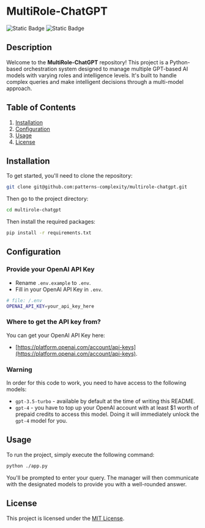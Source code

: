 # MultiRole-ChatGPT

![Static Badge](https://img.shields.io/badge/MIT-blue?label=License&labelColor=black) ![Static Badge](https://img.shields.io/badge/3.11-blue?label=Python&labelColor=black)

## Description

Welcome to the **MultiRole-ChatGPT** repository! This project is a Python-based orchestration system designed to manage multiple GPT-based AI models with varying roles and intelligence levels. It's built to handle complex queries and make intelligent decisions through a multi-model approach.

## Table of Contents

1. [Installation](#installation)
2. [Configuration](#configuration)
3. [Usage](#usage)
4. [License](#license)

## Installation

To get started, you'll need to clone the repository:

```bash
git clone git@github.com:patterns-complexity/multirole-chatgpt.git
```

Then go to the project directory:

```bash
cd multirole-chatgpt
```

Then install the required packages:

```bash
pip install -r requirements.txt
```

## Configuration

### Provide your OpenAI API Key
- Rename `.env.example` to `.env`.
- Fill in your OpenAI API Key in `.env`.

```bash
# file: /.env
OPENAI_API_KEY=your_api_key_here
```

### Where to get the API key from?

You can get your OpenAI API Key here:
- [https://platform.openai.com/account/api-keys](https://platform.openai.com/account/api-keys).

### Warning
In order for this code to work, you need to have access to the following models:
- `gpt-3.5-turbo` - available by default at the time of writing this README.
- `gpt-4` - you have to top up your OpenAI account with at least $1 worth of prepaid credits to access this model. Doing it will immediately unlock the `gpt-4` model for you.

## Usage

To run the project, simply execute the following command:

```bash
python ./app.py
```

You'll be prompted to enter your query. The manager will then communicate with the designated models to provide you with a well-rounded answer.

## License

This project is licensed under the [MIT License](https://opensource.org/licenses/MIT).